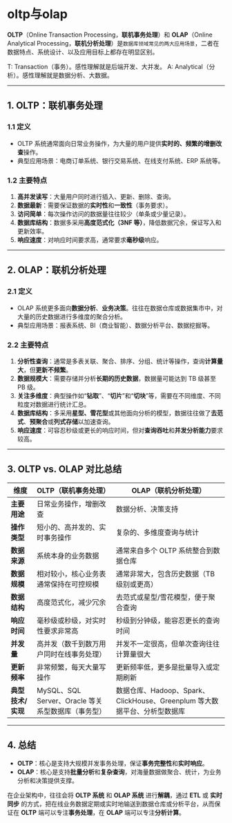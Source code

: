 # oltp与olap

**OLTP**（Online Transaction Processing，**联机事务处理**）和 **OLAP**（Online Analytical Processing，**联机分析处理**）是`数据库领域常见的两大应用场景`，二者在数据特点、系统设计、以及应用目标上都存在明显区别。

T: Transaction（事务）。感性理解就是后端开发、大并发。
A: Analytical（分析）。感性理解就是数据分析、大数据。

---

## 1. OLTP：联机事务处理

### 1.1 定义

- OLTP 系统通常面向日常业务操作，为大量的用户提供**实时的、频繁的增删改查**操作。
- 典型应用场景：电商订单系统、银行交易系统、在线支付系统、ERP 系统等。

### 1.2 主要特点

1. **高并发读写**：大量用户同时进行插入、更新、删除、查询。
2. **数据最新**：需要保证数据的**实时性**和**一致性**（事务要求）。
3. **访问简单**：每次操作访问的数据量往往较少（单条或少量记录）。
4. **数据库结构**：数据多采用**高度范式化（3NF 等）**，降低数据冗余，保证写入和更新效率。
5. **响应速度**：对响应时间要求高，通常要求**毫秒级**响应。

---

## 2. OLAP：联机分析处理

### 2.1 定义

- OLAP 系统更多面向**数据分析**、**业务决策**。往往在数据仓库或数据集市中，对大量的历史数据进行多维度的聚合分析。
- 典型应用场景：报表系统、BI（商业智能）、数据分析平台、数据挖掘等。

### 2.2 主要特点

1. **分析性查询**：通常是多表关联、聚合、排序、分组、统计等操作，查询**计算量大**，但**更新不频繁**。
2. **数据规模大**：需要存储并分析**长期的历史数据**，数据量可能达到 TB 级甚至 PB 级。
3. **关注多维度**：典型操作如“**钻取**”、“**切片**”和“**切块**”等，需要在不同维度、不同粒度对数据进行统计汇总。
4. **数据库结构**：多采用**星型、雪花型**或其他面向分析的模型，数据往往做了**去范式**、**预聚合**或**列式存储**以加速查询。
5. **响应速度**：可容忍秒级或更长的响应时间，但对**查询吞吐**和**并发分析能力**要求较高。

---

## 3. OLTP vs. OLAP 对比总结

| 维度              | OLTP（联机事务处理）                               | OLAP（联机分析处理）                                                      |
| ----------------- | -------------------------------------------------- | ------------------------------------------------------------------------- |
| **主要用途**      | 日常业务操作，增删改查                             | 数据分析、决策支持                                                        |
| **操作类型**      | 短小的、高并发的、实时事务操作                     | 复杂的、多维度查询与统计                                                  |
| **数据来源**      | 系统本身的业务数据                                 | 通常来自多个 OLTP 系统整合到数据仓库                                      |
| **数据规模**      | 相对较小，核心业务表通常保持在可控规模             | 通常非常大，包含历史数据（TB 级别或更高）                                 |
| **数据结构**      | 高度范式化，减少冗余                               | 去范式或星型/雪花模型，便于聚合查询                                       |
| **响应时间**      | 毫秒级或秒级，对实时性要求非常高                   | 秒级到分钟级，能容忍更长的查询时间                                        |
| **并发量**        | 高并发（数千到数万用户同时在线事务处理）           | 并发不一定很高，但单次查询往往计算量很大                                  |
| **更新频率**      | 非常频繁，每天大量写操作                           | 更新频率低，更多是批量导入或定期刷新                                      |
| **典型技术/实现** | MySQL、SQL Server、Oracle 等关系型数据库（事务型） | 数据仓库、Hadoop、Spark、ClickHouse、Greenplum 等大数据平台、分析型数据库 |

---

## 4. 总结

- **OLTP**：核心是支持大规模并发事务处理，保证**事务完整性**和**实时响应**。
- **OLAP**：核心是支持**批量分析**和**复杂查询**，对海量数据做聚合、统计，为业务分析和决策提供支撑。

在企业架构中，往往会将 **OLTP 系统** 和 **OLAP 系统** 进行**解耦**，通过 **ETL** 或 **实时同步** 的方式，把在线业务数据定期或实时地输送到数据仓库或分析平台，从而保证在 **OLTP** 端可以专注**事务处理**，在 **OLAP** 端可以专注**分析计算**。
